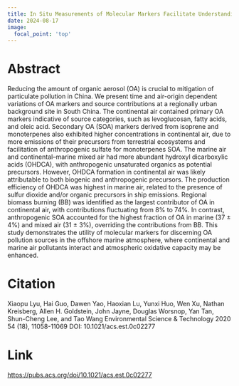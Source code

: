 ```yaml
---
title: In Situ Measurements of Molecular Markers Facilitate Understanding of Dynamic Sources of Atmospheric Organic Aerosols
date: 2024-08-17
image:
  focal_point: 'top'
---
```


# Abstract

Reducing the amount of organic aerosol (OA) is crucial to mitigation of particulate pollution in China. We present time and air-origin dependent variations of OA markers and source contributions at a regionally urban background site in South China. The continental air contained primary OA markers indicative of source categories, such as levoglucosan, fatty acids, and oleic acid. Secondary OA (SOA) markers derived from isoprene and monoterpenes also exhibited higher concentrations in continental air, due to more emissions of their precursors from terrestrial ecosystems and facilitation of anthropogenic sulfate for monoterpenes SOA. The marine air and continental–marine mixed air had more abundant hydroxyl dicarboxylic acids (OHDCA), with anthropogenic unsaturated organics as potential precursors. However, OHDCA formation in continental air was likely attributable to both biogenic and anthropogenic precursors. The production efficiency of OHDCA was highest in marine air, related to the presence of sulfur dioxide and/or organic precursors in ship emissions. Regional biomass burning (BB) was identified as the largest contributor of OA in continental air, with contributions fluctuating from 8% to 74%. In contrast, anthropogenic SOA accounted for the highest fraction of OA in marine (37 ± 4%) and mixed air (31 ± 3%), overriding the contributions from BB. This study demonstrates the utility of molecular markers for discerning OA pollution sources in the offshore marine atmosphere, where continental and marine air pollutants interact and atmospheric oxidative capacity may be enhanced.

# Citation

Xiaopu Lyu, Hai Guo, Dawen Yao, Haoxian Lu, Yunxi Huo, Wen Xu, Nathan Kreisberg, Allen H. Goldstein, John Jayne, Douglas Worsnop, Yan Tan, Shun-Cheng Lee, and Tao Wang
Environmental Science & Technology 2020 54 (18), 11058-11069
DOI: 10.1021/acs.est.0c02277

# Link

https://pubs.acs.org/doi/10.1021/acs.est.0c02277


